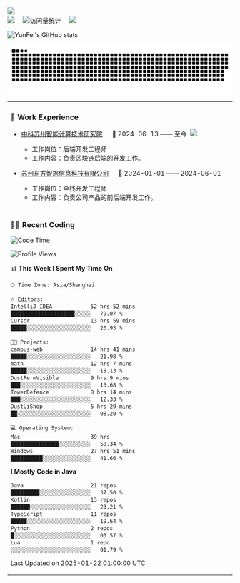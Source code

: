   <!-- dynamic typing effect 动态打字效果 -->
  <div>
    <a href="http://yunfei.plus">
      <img src="https://readme-typing-svg.demolab.com?font=Fira+Code&pause=1000&width=435&lines=console.log(%22Hello%2C%20World%22);祝您今天愉快!&center=true&size=27" />
    </a>
  </div>

  <div>
    <a href="http://yunfei.plus/"><img src="https://img.shields.io/badge/Website-博客-8c36db" /></a>&emsp;
    <!-- visitor -->
    <img src="https://komarev.com/ghpvc/?username=yunfeidog&label=Views&color=orange&style=flat" alt="访问量统计" />&emsp;
    <!-- wakatime -->    
    <a href="https://wakatime.com/@yunfeidog"><img src="https://wakatime.com/badge/user/42d0678c-368b-448b-9a77-5d21c5b55352.svg" /></a>
  </div>

![YunFei's GitHub stats](https://github-readme-stats.vercel.app/api?username=yunfeidog)

![snake](./dist/github-contribution-grid-snake.svg)


<table>

<tr><td>

### 🏢 Work Experience

<img align="right" width="88" src="https://cdn.jsdelivr.net/gh/yunfeidog/yunfeidog/assets/images/yuanze.png" />

- [中科苏州智能计算技术研究院](http://iict.ac.cn/sy) &emsp; 📌 2024-06-13 —— 至今

    - 工作岗位：后端开发工程师
    - 工作内容：负责区块链后端的开发工作。

- [苏州东方智旅信息科技有限公司](http://www.leyoobao.com/) &emsp; 📌 2024-01-01 —— 2024-06-01

    - 工作岗位：全栈开发工程师
    - 工作内容：负责公司产品的前后端开发工作。

</td></tr>

<tr><td>

### 👩‍💻 Recent Coding

<!--START_SECTION:waka-->
![Code Time](http://img.shields.io/badge/Code%20Time-2%2C309%20hrs%2015%20mins-blue)

![Profile Views](http://img.shields.io/badge/Profile%20Views-19-blue)

📊 **This Week I Spent My Time On** 

```text
🕑︎ Time Zone: Asia/Shanghai

🔥 Editors: 
IntelliJ IDEA            52 hrs 52 mins      ████████████████████░░░░░   79.07 % 
Cursor                   13 hrs 59 mins      █████░░░░░░░░░░░░░░░░░░░░   20.93 % 

🐱‍💻 Projects: 
campus-web               14 hrs 41 mins      █████░░░░░░░░░░░░░░░░░░░░   21.98 % 
math                     12 hrs 7 mins       █████░░░░░░░░░░░░░░░░░░░░   18.13 % 
DustPermVisible          9 hrs 9 mins        ███░░░░░░░░░░░░░░░░░░░░░░   13.68 % 
TowerDefence             8 hrs 14 mins       ███░░░░░░░░░░░░░░░░░░░░░░   12.33 % 
DustUiShop               5 hrs 29 mins       ██░░░░░░░░░░░░░░░░░░░░░░░   08.20 % 

💻 Operating System: 
Mac                      39 hrs              ███████████████░░░░░░░░░░   58.34 % 
Windows                  27 hrs 51 mins      ██████████░░░░░░░░░░░░░░░   41.66 % 
```

**I Mostly Code in Java** 

```text
Java                     21 repos            █████████░░░░░░░░░░░░░░░░   37.50 % 
Kotlin                   13 repos            ██████░░░░░░░░░░░░░░░░░░░   23.21 % 
TypeScript               11 repos            █████░░░░░░░░░░░░░░░░░░░░   19.64 % 
Python                   2 repos             █░░░░░░░░░░░░░░░░░░░░░░░░   03.57 % 
Lua                      1 repo              ░░░░░░░░░░░░░░░░░░░░░░░░░   01.79 % 
```




 Last Updated on 2025-01-22 01:00:00 UTC
<!--END_SECTION:waka-->

</td></tr>
<table>
